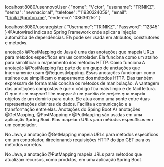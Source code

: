 localhost:8080/user/novoUser
{ 
    "nome": "Victor",
    "username": "TRINIKZ", 
    "senha": "newnacional",
    "telefone": "11930324059",
    "email": "trinikz@proton.me",
    "endereco":"08636250"
}

localhost:8080/user/register
{
"Username": "TRINIKZ",
"Password": "12345"
}
@Autowired indica ao Spring Framework onde aplicar a injeção automática de dependências. Ela pode ser usada em atributos, construtores e métodos. 

anotação @PostMapping do Java é uma das anotações que mapeia URLs para métodos específicos em um controlador. Ela funciona como um atalho para simplificar o mapeamento dos métodos HTTP. 
Como funciona 
A anotação @PostMapping faz parte de um grupo de anotações que internamente usam @RequestMapping.
Essas anotações funcionam como atalhos que simplificam o mapeamento dos métodos HTTP.
Elas também expressam de forma mais concisa os métodos de manipulação.
A vantagem das anotações compostas é que o código fica mais limpo e de fácil leitura.
O que é um mapper? 
Um mapper é um padrão de projeto que mapeia objetos de um domínio para outro.
Ele atua como uma ponte entre duas representações distintas de dados.
Facilita a comunicação e a transformação entre elas.
Anotações do Spring Boot 
As anotações @GetMapping, @PostMapping e @PutMapping são usadas em uma aplicação Spring Boot.
Elas mapeiam URLs para métodos específicos em um controlador.

No Java, a anotação @GetMapping mapeia URLs para métodos específicos em um controlador, direcionando requisições HTTP do tipo GET para os métodos corretos. 

No Java, a anotação @PutMapping mapeia URLs para métodos que atualizam recursos, como produtos, em uma aplicação Spring Boot. 
